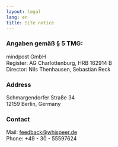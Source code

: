 ```yaml
---
layout: legal
lang: en
title: Site notice
---
```

### Angaben gemäß § 5 TMG:
mindpost GmbH<br>
Register: AG Charlottenburg, HRB 162914 B<br>
Director: Nils Thenhausen, Sebastian Reck

### Address
Schmargendorfer Straße 34<br>
12159 Berlin, Germany

### Contact
Mail: feedback@whispeer.de<br>
Phone: +49 - 30 - 55597624
